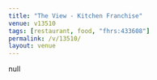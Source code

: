 ```yaml
---
title: "The View - Kitchen Franchise"
venue: v13510
tags: [restaurant, food, "fhrs:433608"]
permalink: /v/13510/
layout: venue
---
```

null